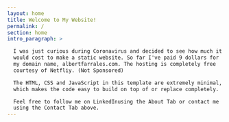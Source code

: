 ```yaml
---
layout: home
title: Welcome to My Website!
permalink: /
section: home
intro_paragraph: >

  I was just curious during Coronavirus and decided to see how much it 
  would cost to make a static website. So far I've paid 9 dollars for 
  my domain name, albertfarrales.com. The hosting is completely free 
  courtesy of Netfliy. (Not Sponsored)

  The HTML, CSS and JavaScript in this template are extremely minimal, 
  which makes the code easy to build on top of or replace completely.

  Feel free to follow me on LinkedInusing the About Tab or contact me 
  using the Contact Tab above.
---
```


